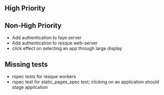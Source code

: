 ## High Priority


## Non-High Priority

+ Add authentication to faye server
+ Add authentication to resque web-server
+ click effect on selecting an app through large display

## Missing tests

+ rspec tests for resque workers
+ rspec test for static_pages_spec test; clicking on an application should stage application
